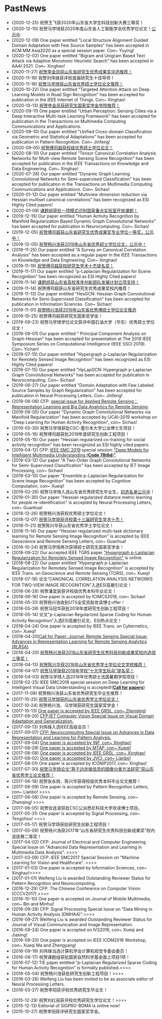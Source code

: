 # PastNews
* (2020-12-25) 祝贺王飞获2020年山东省大学生科技创新大赛三等奖！
* (2020-12-10) 祝贺马学琦获2020年度山东省人工智能学会优秀学位论文！[公示中](https://www.sdaai.org.cn/newsinfo/953876.html)
* (2020-12-09) One paper entitled "Local Structure Alignment Guided Domain Adaptation with Few Source Samples" has been accepted in ACM MM Asia2020 as a special session paper. Con~ Yuying!
* (2020-12-02) One paper entitled "Bigram and Unigram Based Text Attack via Adaptive Monotonic Heuristic Search" has been accepted in AAAI 2021. Con~ Xinghao!
* (2020-11-27) [祝贺李金凤获山东省研究生优秀成果奖评选推荐！](http://gs.upc.edu.cn/2020/1126/c14671a323185/page.htm)
* (2020-11-19) 祝贺刘伟锋获评校首届研究生十佳导师！
* (2020-11-18) [祝贺马学琦获山东省优秀硕士学位论文推荐！](http://gs.upc.edu.cn/2020/1118/c14671a322256/page.htm)
* (2020-10-22) One paper entitled "Targeted Attention Attack on Deep Learning Models in Road Sign Recognition" has been accepted for publication in the IEEE Internet of Things. Con~ Xinghao!
* (2020-10-13) [祝贺李金凤获研究生国家奖学金学院推荐！](http://ocean.upc.edu.cn/2020/1012/c15079a318375/page.htm)
* (2020-09-11) One paper entitled "Urban Perception: Sensing Cities via a Deep Interactive Multi-task Learning Framework" has been accepted for publication in the Transactions on Multimedia Computing Communications and Applications.
* (2020-09-10) Our paper entitled "Unified Cross-domain Classification via Geometric and Statistical Adaptations" has been accepted for publication in Pattern Recognition. Con~ Jinfeng!
* (2020-09-05) [祝贺傅司超获校级优秀硕士学位论文！](http://gs.upc.edu.cn/2020/0904/c14671a315528/page.htm)
* (2020-08-10) Our paper entitled "Tensor Canonical Correlation Analysis Networks for Multi-view Remote Sensing Scene Recognition" has been accepted for publication in the IEEE Transactions on Knowledge and Data Engineering. Con~ Xinghao!
* (2020-07-28) Our paper entitled "Dynamic Graph Learning Convolutional Networks for Semi-supervised Classification" has been accepted for publication in the Transactions on Multimedia Computing Communications and Applications. Con~ Sichao!
* (2020-01-12) Our paper entitled "Multiview dimension reduction via Hessian multiset canonical correlations" has been recognized as ESI Highly Cited papers!
* (2020-01-09) [课题组获批一项模式识别国家重点实验室开放课题！](http://www.nlpr.ia.ac.cn/cn/news/1565.html)
* (2019-12-15) Our paper entitled "Human Activity Recognition by Manifold Regularization Based Dynamic Graph Convolutional Networks" has been accepted for publication in Neurocomputing. Con~ Sichao!
* (2019-12-05) [祝贺傅司超获山东省研究生优秀成果奖专业学位一等奖，公示中！](http://edu.shandong.gov.cn/art/2019/12/4/art_11982_7924861.html)
* (2019-12-05) [祝贺杨兴浩获2019年山东省优秀硕士学位论文，公示中！](http://edu.shandong.gov.cn/art/2019/12/4/art_11982_7924861.html)
* (2019-11-25) Our paper entitled "A Survey on Canonical Correlation Analysis" has been accepted as a regular paper in the IEEE Transactions on Knowledge and Data Engineering. Con~ Xinghao!
* (2019-11-19) [祝贺傅司超获校研究生学术十杰提名奖！](http://gs.upc.edu.cn/2019/1119/c14671a226328/page.htm)
* (2019-11-17) Our paper entitled "p-Laplacian Regularization for Scene Recognition" has been recognized as ESI Highly Cited papers!
* (2019-11-14) [课题组获山东省高校青年创新团队发展计划立项支持！](http://news.upc.edu.cn/info/1432/94889.htm)
* (2019-11-14) 祝贺傅司超获山东省研究生优秀成果奖校内推荐！
* (2019-11-13) Our paper entitled "HesGCN: Hessian Graph Convolutional Networks for Semi-Supervised Classification" has been accepted for publication in Information Sciences. Con~ Sichao!
* (2019-11-01) [祝贺杨兴浩获2019年山东省优秀博硕士学位论文推选](http://gs.upc.edu.cn/2019/1101/c14671a223625/page.htm)
* (2019-10-25) 祝贺傅司超获研究生国家奖学金！
* (2019-09-23) 祝贺马学琦学位论文获评中国石油大学（华东）优秀硕士学位论文！
* (2019-09-01) Our paper entitled " Principal Component Analysis on Graph-Hessian" has been accepted for presentation at The 2019 IEEE Symposium Series on Computational Intelligence (IEEE SSCI 2019). Con~ Yichen!
* (2019-07-15) Our paper entitled "Hypergraph p-Laplacian Regularization for Remotely Sensed Image Recognition" has been recognized as ESI Highly Cited papers!
* (2019-07-15) Our paper entitled "HpLapGCN: Hypergraph p-Laplacian Graph Convolutional Networks" has been accepted for publication in Neurocomputing. Con~ Sichao!
* (2019-06-27) Our paper entitled "Domain Adaptation with Few Labeled Source Samples by Graph Regularization" has been accepted for publication in Neural Processing Letters. Con~ Jinfeng!
* (2019-06-06) CFP: [special issue for Applied Remote Sensing：Representation Learning and Big Data Analytics for Remote Sensing](https://www.spiedigitallibrary.org/journals/journal-of-applied-remote-sensing/call-for-papers?SSO=1&from=timeline#RepresentationLearningandBigDataAnalyticsforRemoteSensing).
* (2019-06-05) Our paper "Dynamic Graph Convolutional Networks via Manifold Regularization" has been accepted by IJCAI-2019 workshop on "Deep Learning for Human Activity Recognition", con~ Sichao!
* (2019-05-30) 祝贺马学琦获批CSC-墨尔本大学公派博士生项目！
* (2019-05-16) 祝贺傅司超获批2019年度研究生创新工程项目！
* (2019-05-15) Our paper "Hessian regularized co-training for social activity recognition" has been recognized as ESI highly cited papers.
* (2019-04-12) CFP: [IEEE SMC 2019](http://smc2019.org/) special session ["Deep Models for Intelligent Multimedia Understanding (**Code 78t6d**)"](https://frostliu.github.io/smc2019).
* (2019-03-12) Our paper "A Two-Order Graph Convolutional Networks for Semi-Supervised Classification" has been accepted by IET Image Processing, con~ Sichao!
* (2019-03-10) Our paper "Ensemble p-Laplacian Regularization for Scene Image Recognition" has been accepted by Cognitive Computation, con~ Xueqi!
* (2019-02-26) 祝贺马学琦入选山东省优秀研究生毕业生，[初选名单公示中](http://ygb.upc.edu.cn/_t235/2019/0222/c3793a190450/page.psp)！
* (2019-01-30) Our paper "Hessian regularized distance metric learning for people re-identification" is accepted by Neural Processing Letters, con~ Guanhua!
* (2018-12-26) 祝贺杨兴浩获校优秀硕士学位论文！
* (2018-12-07) [祝贺马学琦获评校第十三届研究生学术十杰！](http://news.upc.edu.cn/info/1432/89379.htm)
* (2018-11-21) 祝贺陈兴华获山东省优秀学士学位论文！
* (2018-11-14) Our paper "Hessian regularized multi-task dictionary learning for Remote Sensing Image Recognition" is accepted by IEEE Geoscience and Remote Sensing Letters, con~ Guanhua!
* (2018-10-24) 祝贺马学琦再次获得硕士研究生国家奖学金！
* (2018-09-22) Our accepted IEEE TGRS paper ["Hypergraph p-Laplacian Regularization for Remotely Sensed Image Recognition"](https://ieeexplore.ieee.org/document/8469151/) is online.
* (2018-08-22) Our paper entitled "Hypergraph p-Laplacian Regularization for Remotely Sensed Image Recognition" is accepted by IEEE Trans. on Geoscience and Remote Sensing (TGRS), con~ Xueqi!
* (2018-07-16) 论文“CANONICAL CORRELATION ANALYSIS NETWORKS FOR TWO-VIEW IMAGE RECOGNITION”入选ESI高被引论文！
* (2018-06-28) 祝贺潘宜辰获评校级优秀本科毕业论文！
* (2018-06-16) One paper is accepted by ICIMCS2018, con~ Sichao!
* (2018-05-31) 祝贺杨兴浩收到UTS全奖资助攻读博士offer！
* (2018-05-28) 祝贺冯冠华获批2018年度研究生创新工程项目！
* (2018-05-14) 论文"p-Laplacian Regularized Sparse Coding for Human Activity Recognition"入选ESI高被引论文、ESI热点论文！ 
* (2018-04-24) One paper is accepted by IEEE Trans. on Cybernetics, con~ Xueqi!
* (2018-04-20)[Call for Paper: Journal: Remote Sensing Special Issue: Advances in Representation Learning for Remote Sensing Analytics (RLRSA)
](http://www.mdpi.com/journal/remotesensing/special_issues/Representation-Learning#info)
* (2018-04-20) [祝贺杨兴浩获2018山东省研究生优秀科技创新成果奖校内选拔三等奖！](http://gs.upc.edu.cn/2018/0420/c1794a146584/page.htm)
* (2018-04-13) [祝贺陈兴华获2018年山东省优秀学士学位论文学校推荐！](http://jwc.upc.edu.cn/2018/0413/c545a145404/page.psp)
* (2018-04-07) [祝贺马学琦获2018年学校“十大学生标兵”提名奖！](http://ygb.upc.edu.cn/2018/0402/c3793a142413/page.htm)
* (2018-04-03) 祝贺马学琦入选2018年优秀硕士法国暑期学校项目！
* (2018-02-25) IEEE SMC2018 special session on Deep Learning for Intelligent Visual Data Understanding is accepted!(**[Call for papers](http://www.smc2018.org/approved-special-sessions/c20-deep-learning-for-intelligent-visual-data-understanding/)**)
* (2017-11-08) 祝贺杨兴浩获山东省优秀研究生毕业生推荐！
* (2017-10-25) [祝贺马学琦获的山东省优秀学士学位论文！](http://news.upc.edu.cn/2017/1025/c251a86783/page.htm)
* (2017-10-24) 祝贺杨兴浩、马学琦获研究生国家奖学金！
* (2017-10-13) [One paper is accepted by IEEE GRSL, con~ Zhenqing!](http://ieeexplore.ieee.org/document/8098568/)
* (2017-09-20) [CFP:IET Computer Vision Special Issue on Visual Domain Adaptation and Generalization.](http://digital-library.theiet.org/files/IET_CVI_VDAG.pdf)
* (2017-09-13) 刘伟锋入选IEEE高级会员！
* (2017-09-07) [CFP: Neurocomputing Special Issue on Advances in Data Representation and Learning for Pattern Analysis.](https://www.journals.elsevier.com/neurocomputing/call-for-papers/special-issue-on-advances-in-data-representation-and-learnin)
* (2017-09-04) [One paper is accepted by INF, con~ Xinghao!](https://doi.org/10.1016/j.inffus.2017.09.001)
* (2017-08-29) [One paper is accepted by MTAP, con~ Xueqi!](https://link.springer.com/article/10.1007/s11042-017-5172-1)
* (2017-08-08) [One paper is accepted by IEEE GRSL, con~ Xinghao!](http://ieeexplore.ieee.org/document/8023806/)
* (2017-08-02) [One paper is accepted by JVCI, con~ Lianbo!](https://doi.org/10.1016/j.jvcir.2017.08.001)
* (2017-08-01) One paper is accepted by ICONIP2017, con~ Xinghao!
* (2017-07-30) [祝贺马学琦论文“基于边连接信息的图像分类方法研究”获山东省优秀学士论文推荐！](http://jwc.upc.edu.cn/s/19/t/214/2b/01/info142081.htm)
* (2017-06-18) 祝贺张永岗、陈兴华获得校级优秀本科毕业论文推荐！
* (2017-06-09) One paper is accepted by Pattern Recognition Letters, con~ Lianbo! >>>>
* (2017-06-08) One paper is accepted by Remote Sensing, con~ Zhenqing! >>>>
* (2017-06-05) 祝贺张连波获批CSC公派悉尼科技大学攻读博士项目。
* (2017-05-31) One paper is accepted by Signal Processing, con~ Tengzhou! >>>>
* (2017-05-17) 祝贺马学琦获批研究生创新工程项目！
* (2017-05-09) 祝贺杨兴浩获2017年“山东省研究生优秀科技创新成果奖”校内选拔赛二等奖！
* (2017-04-02) CFP: Journal of Electrical and Computer Engineering Special Issue on "Advanced Data Representation and Learning in Multimedia Data Analysis". >>>>
* (2017-03-09) CFP: IEEE SMC2017 Special Session on "Machine Learning for Vision and Healthcare". >>>>
* (2017-01-03) One paper is accepted by  Information Sciences, con~ Xinghao!>>>>
* (2017-01-01) Weifeng Liu is awarded Outstanding Reviewer Status for Pattern Recognition and Neurocomputing.
* (2016-12-29) CFP: The Chinese Conference on Computer Vision (CCCV2017).>>>>
* (2016-10-10) One paper is accepted on Journal of Mobile Multimedia, con~ Bin and Minhui!
* (2016-09-28) CFP: Signal Processing Special Issue on "Data Mining in Human Activity Analysis (DMHAA)".>>>>
* (2016-09-27) Weifeng Liu is awarded Outstanding Reviewer Status for Journal of Visual Communication and Image Representation.
* (2016-09-24) One paper is accepted on IVS2016, con~ Xueqi and Jiaxing!
* (2016-09-20) One paper is accepted on IEEE ICDM2016 Workshop, con~ Xueqi Ma and Zhengyang!
* (2016-09-19) 刘伟锋当选计算机学会计算机视觉专委会委员！
* (2016-08-17) 祝贺课题组获批国家自然科学基金面上项目1项！
* (2016-07-12) TIE paper entitled “p-Laplacian Regularized Sparse Coding for Human Activity Recognition” is formally published.>>>>
* (2016-05-04) 祝贺杨兴浩获批研究生创新工程项目！>>>>
* (2016-03-26) Weifeng Liu has been invited to be as associate editor of Neural Processing Letters.
* (2016-03-27) 祝贺李阳获评校优秀研究生毕业生！  
- (2015-12-29) 祝贺刘红丽获评校优秀研究生学位论文！>>>>
- (2015-12-13) Editorial of SIGPRO-BDMA is online now!
- (2015-10-27) 祝贺李阳获评研究生国家奖学金。
